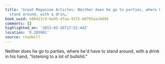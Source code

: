 ```yaml
---
title: 'Great Magazine Articles: Neither does he go to parties, where he''d have to
  stand around, with a drin…'
book_uuid: b89421c9-6a95-4faa-9375-88795aac0d04
comments: []
highlighted_on: '2013-02-16T17:52:44Z'
location: '0.285901'
source: readmill
---
```


Neither does he go to parties, where he'd have to stand around, with a drink in his hand, "listening to a lot of bullshit."